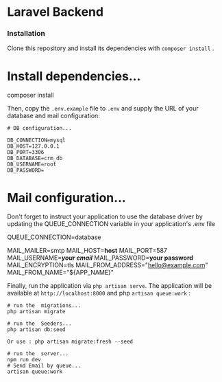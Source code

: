# Laravel Backend

### Installation


Clone this repository and install its dependencies with `composer install` . 
# Install dependencies...
composer install

Then, copy the `.env.example` file to `.env` and supply the URL of your database and mail configuration:

```
# DB configuration...

DB_CONNECTION=mysql
DB_HOST=127.0.0.1
DB_PORT=3306
DB_DATABASE=crm_db
DB_USERNAME=root
DB_PASSWORD=
```
# Mail configuration...
Don't forget to instruct your application to use the database driver by updating the QUEUE_CONNECTION variable in your application's .env file

QUEUE_CONNECTION=database

MAIL_MAILER=smtp
MAIL_HOST=**host**
MAIL_PORT=587
MAIL_USERNAME=***your email***
MAIL_PASSWORD=**your password**
MAIL_ENCRYPTION=tls
MAIL_FROM_ADDRESS="hello@example.com"
MAIL_FROM_NAME="${APP_NAME}"

Finally, run the application via `php artisan serve`. The application will be available at `http://localhost:8000` and php `artisan queue:work`  :

```
# run the  migrations...
php artisan migrate

# run the  Seeders...
php artisan db:seed

Or use : php artisan migrate:fresh --seed

# run the  server...
npm run dev
# Send Email by queue...
artisan queue:work
```
